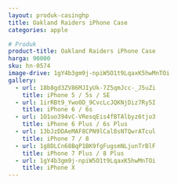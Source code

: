 ```yaml
---
layout: produk-casinghp
title: Oakland Raiders iPhone Case
categories: apple

# Produk
product-title: Oakland Raiders iPhone Case
harga: 90000
sku: hn-0574
image-drive: 1gY4b3gm9j-npiW5O1t9LqaxK5hwMnTOi
gallery:
  - url: 18b8gd3ZV86MJIyUk-7Z5qmJcc-_J5uZi
    title: iPhone 5 / 5s / SE
  - url: 1irRBt9_Ywo0D_9CvcLcJQKNjDiz7Ry5I
    title: iPhone 6 / 6s
  - url: 1O1uo394vC-VResqEis4fBTAlbyz6tjo3
    title: iPhone 6 Plus / 6s Plus
  - url: 13bJzDDAeMAF8CPN9lCal8sNTQwrATcul
    title: iPhone 7 / 8
  - url: 1g8DLCn68BqP1BK9fgFugsmNLjunTrBlF
    title: iPhone 7 Plus / 8 Plus
  - url: 1gY4b3gm9j-npiW5O1t9LqaxK5hwMnTOi
    title: iPhone X
---
```

